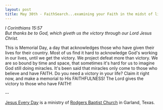 ```yaml
---
layout: post
title: May 30th - FaithSearch...examining your Faith in the midst of life's
---
```


_I Corinthians 15:57  
But thanks be to God, which giveth us the victory through our Lord
Jesus Christ._

This is Memorial Day, a day that acknowledges those who have given
their lives for their country. Most of us find it hard to acknowledge
God's working in our lives, until we get the victory. We project
defeat more than victory. We are so bound by time and space, that
sometimes it's hard for us to imagine God still doing miracles. It's
been said that miracles only come to those who believe and have
FAITH. Do you need a victory in your life? Claim it right now, and
make a memorial to His FAITHFULNESS! The Lord gives the victory to
those who have FAITH!

 --

<a href=http://jesuseveryday.net>Jesus Every Day</a> is a ministry of <a href=http://rodgersbaptist.net>Rodgers Baptist Church</a> in Garland, Texas.

